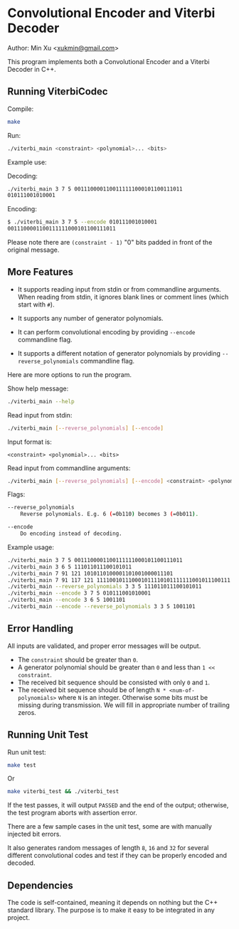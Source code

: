 Convolutional Encoder and Viterbi Decoder
=========================================

Author: Min Xu &lt;xukmin@gmail.com&gt;

This program implements both a Convolutional Encoder and a Viterbi Decoder in C++.

Running ViterbiCodec
--------------------

Compile:

```bash
make
```

Run:

```bash
./viterbi_main <constraint> <polynomial>... <bits>
```

Example use:

Decoding:

```bash
./viterbi_main 3 7 5 0011100001100111111000101100111011
010111001010001
```

Encoding:

```bash
$ ./viterbi_main 3 7 5 --encode 010111001010001
0011100001100111111000101100111011
```

Please note there are `(constraint - 1)` "0" bits padded in front of the original message.

More Features
-------------

- It supports reading input from stdin or from commandline arguments. When
  reading from stdin, it ignores blank lines or comment lines (which start with
  `#`).

- It supports any number of generator polynomials.

- It can perform convolutional encoding by providing `--encode` commandline
  flag.

- It supports a different notation of generator polynomials by providing
  `--reverse_polynomials` commandline flag.

Here are more options to run the program.

Show help message:

```bash
./viterbi_main --help
```

Read input from stdin:

```bash
./viterbi_main [--reverse_polynomials] [--encode]
```

Input format is:

```
<constraint> <polynomial>... <bits>
```

Read input from commandline arguments:

```bash
./viterbi_main [--reverse_polynomials] [--encode] <constraint> <polynomial>... <bits>
```

Flags:

```bash
--reverse_polynomials
    Reverse polynomials. E.g. 6 (=0b110) becomes 3 (=0b011).

--encode
    Do encoding instead of decoding.
```

Example usage:

```bash
./viterbi_main 3 7 5 0011100001100111111000101100111011
./viterbi_main 3 6 5 111011011100101011
./viterbi_main 7 91 121 1010110100001101001000011101
./viterbi_main 7 91 117 121 111100101110001011110101111111001011100111
./viterbi_main --reverse_polynomials 3 3 5 111011011100101011
./viterbi_main --encode 3 7 5 010111001010001
./viterbi_main --encode 3 6 5 1001101
./viterbi_main --encode --reverse_polynomials 3 3 5 1001101
```

Error Handling
--------------

All inputs are validated, and proper error messages will be output.

- The `constraint` should be greater than `0`.
- A generator polynomial should be greater than `0` and less than
  `1 << constraint`.
- The received bit sequence should be consisted with only `0` and `1`.
- The received bit sequence should be of length `N * <num-of-polynomials>` where
  `N` is an integer. Otherwise some bits must be missing during transmission.
  We will fill in appropriate number of trailing zeros.

Running Unit Test
-----------------

Run unit test:

```bash
make test
```

Or

```bash
make viterbi_test && ./viterbi_test
```

If the test passes, it will output `PASSED` and the end of the output;
otherwise, the test program aborts with assertion error.

There are a few sample cases in the unit test, some are with manually injected
bit errors.

It also generates random messages of length `8`, `16` and `32` for several different
convolutional codes and test if they can be properly encoded and decoded.

Dependencies
------------

The code is self-contained, meaning it depends on nothing but the C++ standard
library. The purpose is to make it easy to be integrated in any project.

